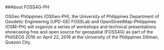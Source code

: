
##About FOSS4G-PH

OSGeo Philippines (OSGeo-PH), the University of Philippines Department of Geodetic Engineering (UPD-GE) FOSSLab and OpenStreetMap-Philippines (OSM-PH) will organize a series of workshops and technical presentations showcasing free and open source for geospatial (FOSS4G) as part of the PhilGEOS 2016 on April 22, 2016 at the University of the Philippines Diliman, Quezon City.

